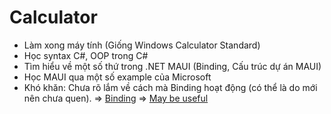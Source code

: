 # Calculator

- Làm xong máy tính (Giống Windows Calculator Standard)
- Học syntax C#, OOP trong C#
- Tìm hiểu về một số thứ trong .NET MAUI (Binding, Cấu trúc dự án MAUI)
- Học MAUI qua một số example của Microsoft
- Khó khăn: Chưa rõ lắm về cách mà Binding hoạt động (có thể là do mới nên chưa quen).
=> [Binding]("https://tinyurl.com/binding-learn")
=> [May be useful]("https://tinyurl.com/Microsoft-documentation")